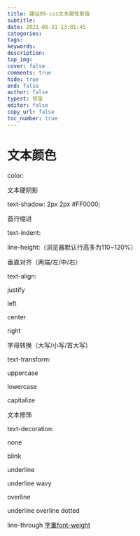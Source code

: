 ```yaml
---
title: 建站09-css文本属性取值
subtitle: 
date: 2021-08-31 13:01:45
categories: 
tags: 
keywords: 
description: 
top_img: 
cover: false
comments: true
hide: true
end: false
author: false
typest: 惊蛰
editor: false
copy_url: false
toc_number: true
---
```



# 文本颜色

color:

文本硬阴影

text-shadow: 2px 2px #FF0000;




首行缩进

text-indent:




line-height:（浏览器默认行高多为110~120%）




垂直对齐（两端/左/中/右）

text-align:

justify

left

center

right




字母转换（大写/小写/首大写）

text-transform:

uppercase

lowercase

capitalize




文本修饰

text-decoration:

none

blink

underline

underline wavy

overline

underline overline dotted

line-through
[字重font-weight](https://developer.mozilla.org/zh-CN/docs/Web/CSS/font-weight)
